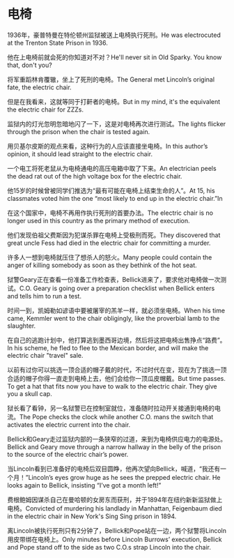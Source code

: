 # 电椅

<p><span class="chinese">1936年，豪普特曼在特伦顿州监狱被送上电椅执行死刑。</span><span class="english">He was electrocuted at the Trenton State Prison in 1936.</span></p>

<p><span class="chinese">他在上电椅前就会死的你知道对不对？</span><span class="english">He'll never sit in Old Sparky. You know that, don't you?</span></p>

<p><span class="chinese">将军重蹈林肯覆辙，坐上了死刑的电椅。</span><span class="english">The General met Lincoln’s original fate, the electric chair.</span></p>

<p><span class="chinese">但是在我看来，这就等同于打鼾者的电椅。</span><span class="english">But in my mind, it's the equivalent the electric chair for ZZZs.</span></p>

<p><span class="chinese">监狱内的灯光忽明忽暗地闪了一下，这是对电椅再次进行测试。</span><span class="english">The lights flicker through the prison when the chair is tested again.</span></p>

<p><span class="chinese">用贝基尔皮斯的观点来看，这种行为的人应该直接坐电椅。</span><span class="english">In this author’s opinion, it should lead straight to the electric chair.</span></p>

<p><span class="chinese">一个电工将死老鼠从为电椅通电的高压电箱中取了下来。</span><span class="english">An electrician peels the dead rat out of the high voltage box for the electric chair.</span></p>

<p><span class="chinese">他15岁的时候曾被同学们推选为“最有可能在电椅上结束生命的人”。</span><span class="english">At 15, his classmates voted him the one “most likely to end up in the electric chair.”In</span></p>

<p><span class="chinese">在这个国家中，电椅不再用作执行死刑的首要办法。</span><span class="english">The electric chair is no longer used in this country as the primary method of execution.</span></p>

<p><span class="chinese">他们发现伯祖父费斯因为犯谋杀罪在电椅上受极刑而死。</span><span class="english">They discovered that great uncle Fess had died in the electric chair for committing a murder.</span></p>

<p><span class="chinese">许多人一想到电椅就压住了想杀人的怒火。</span><span class="english">Many people could contain the anger of killing somebody as soon as they bethink of the hot seat.</span></p>

<p><span class="chinese">狱警Geary正在查看一份准备工作检查表，Bellick进来了，要求他对电椅做一次测试。</span><span class="english">C.O. Geary is going over a preparation checklist when Bellick enters and tells him to run a test.</span></p>

<p><span class="chinese">时间一到，凯姆勒如谚语中要被屠宰的羔羊一样，就必须坐电椅。</span><span class="english">When his time came, Kemmler went to the chair obligingly, like the proverbial lamb to the slaughter.</span></p>

<p><span class="chinese">在自己的逃跑计划中，他打算逃到墨西哥边境，然后将这把电椅出售挣点“路费”。</span><span class="english">In his scheme, he fled to flee to the Mexican border, and will make the electric chair "travel" sale.</span></p>

<p><span class="chinese">以前有过你可以挑选一顶合适的帽子戴的时代，不过时代在变，现在为了挑选一顶合适的帽子你得一直走到电椅上去，他们会给你一顶瓜皮帽戴。</span><span class="english">But time passes. To get a hat that fits now you have to walk to the electric chair. They give you a skull cap.</span></p>

<p><span class="chinese">狱长看了看钟，另一名狱警已在控制室就位，准备随时拉动开关接通到电椅的电流。</span><span class="english">The Pope checks the clock while another C.O. mans the switch that activates the electric current into the chair.</span></p>

<p><span class="chinese">Bellick和Geary走过监狱内部的一条狭窄的过道，来到为电椅供应电力的电源处。</span><span class="english">Bellick and Geary move through a narrow hallway in the belly of the prison to the source of the electric chair’s power.</span></p>

<p><span class="chinese">当Lincoln看到已准备好的电椅后双目圆睁，他再次望向Bellick，喊道，“我还有一个月！”</span><span class="english">Lincoln’s eyes grow huge as he sees the prepped electric chair. He looks again to Bellick, insisting “I’ve got a month left!”</span></p>

<p><span class="chinese">费根鲍姆因谋杀自己在曼哈顿的女房东而获刑，并于1894年在纽约新新监狱做上电椅。</span><span class="english">Convicted of murdering his landlady in Manhattan, Feigenbaum died in the electric chair in New York's Sing Sing prison in 1894.</span></p>

<p><span class="chinese">离Lincoln被执行死刑只有2分钟了，Bellick和Pope站在一边，两个狱警将Lincoln用皮带绑在电椅上。</span><span class="english">Only minutes before Lincoln Burrows’ execution, Bellick and Pope stand off to the side as two C.O.s strap Lincoln into the chair.</span></p>

